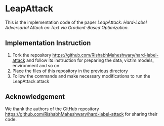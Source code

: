 # LeapAttack

This is the implementation code of the paper *LeapAttack: Hard-Label Adversarial Attack on Text via Gradient-Based Optimization*.

## Implementation Instruction
1. Fork the repository https://github.com/RishabhMaheshwary/hard-label-attack and follow its instruction for preparing the data, victim models, environment and so on
2. Place the files of this repository in the previous directory 
3. Follow the commands and make necessary modifications to run the LeapAttack attack

## Acknowledgement
We thank the authors of the GitHub repository https://github.com/RishabhMaheshwary/hard-label-attack for sharing their code.
